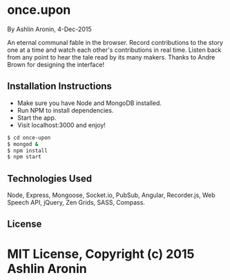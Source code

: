 # once.upon
By Ashlin Aronin, 4-Dec-2015

An eternal communal fable in the browser. Record contributions to the story
one at a time and watch each other's contributions in real time. Listen
back from any point to hear the tale read by its many makers.
Thanks to Andre Brown for designing the interface!

## Installation Instructions
* Make sure you have Node and MongoDB installed.
* Run NPM to install dependencies.
* Start the app.
* Visit localhost:3000 and enjoy!
```sh
$ cd once-upon
$ mongod &
$ npm install
$ npm start
```


## Technologies Used
Node, Express, Mongoose, Socket.io, PubSub, Angular, Recorder.js, Web Speech API, jQuery, Zen Grids, SASS, Compass.

## License
MIT License, Copyright (c) 2015 Ashlin Aronin
=======
